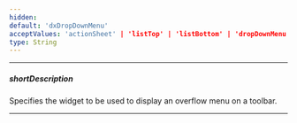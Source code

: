 ```yaml
---
hidden: 
default: 'dxDropDownMenu'
acceptValues: 'actionSheet' | 'listTop' | 'listBottom' | 'dropDownMenu'
type: String
---
```

---
##### shortDescription
Specifies the widget to be used to display an overflow menu on a toolbar.

---
